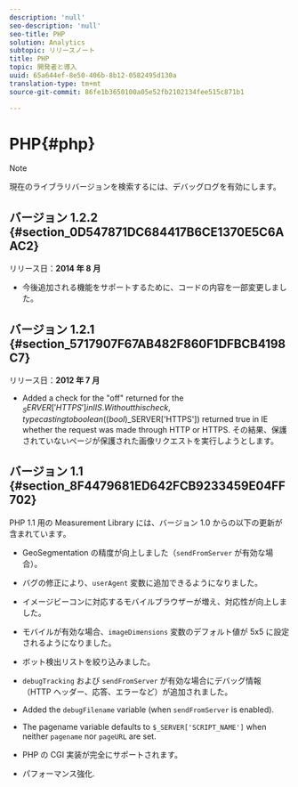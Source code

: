 ```yaml
---
description: 'null'
seo-description: 'null'
seo-title: PHP
solution: Analytics
subtopic: リリースノート
title: PHP
topic: 開発者と導入
uuid: 65a644ef-8e50-406b-8b12-0582495d130a
translation-type: tm+mt
source-git-commit: 86fe1b3650100a05e52fb2102134fee515c871b1

---
```



# PHP{#php}

>[!NOTE]
>
>現在のライブラリバージョンを検索するには、デバッグログを有効にします。

## バージョン 1.2.2 {#section_0D547871DC684417B6CE1370E5C6AAC2}

リリース日：**2014 年 8 月**

* 今後追加される機能をサポートするために、コードの内容を一部変更しました。

## バージョン 1.2.1 {#section_5717907F67AB482F860F1DFBCB4198C7}

リリース日：**2012 年 7 月**

* Added a check for the "off" returned for the $_SERVER['HTTPS'] in IIS. Without this check, typecasting to boolean ((bool)$_SERVER['HTTPS']) returned true in IE whether the request was made through HTTP or HTTPS. その結果、保護されていないページが保護された画像リクエストを実行しようとします。

## バージョン 1.1 {#section_8F4479681ED642FCB9233459E04FF702}

PHP 1.1 用の Measurement Library には、バージョン 1.0 からの以下の更新が含まれています。

* GeoSegmentation の精度が向上しました（`sendFromServer` が有効な場合）。
* バグの修正により、`userAgent` 変数に追加できるようになりました。
* イメージビーコンに対応するモバイルブラウザーが増え、対応性が向上しました。
* モバイルが有効な場合、`imageDimensions` 変数のデフォルト値が 5x5 に設定されるようになりました。
* ボット検出リストを絞り込みました。
* `debugTracking` および `sendFromServer` が有効な場合にデバッグ情報（HTTP ヘッダー、応答、エラーなど）が追加されました。

* Added the `debugFilename` variable (when `sendFromServer` is enabled).

* The pagename variable defaults to `$_SERVER['SCRIPT_NAME']` when neither `pagename` nor `pageURL` are set.

* PHP の CGI 実装が完全にサポートされます。
* パフォーマンス強化.

